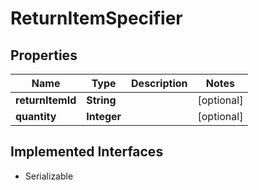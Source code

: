 

# ReturnItemSpecifier


## Properties

| Name | Type | Description | Notes |
|------------ | ------------- | ------------- | -------------|
|**returnItemId** | **String** |  |  [optional] |
|**quantity** | **Integer** |  |  [optional] |


## Implemented Interfaces

* Serializable


